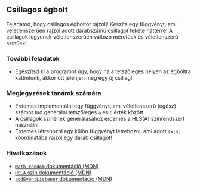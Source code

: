 ## Csillagos égbolt

Feladatod, hogy csillagos égboltot rajzolj! Készíts egy függvényt, ami véletlenszerűen rajzol adott darabszámú csillagot fekete háttérre! A csillagok legyenek véletlenszerűen változó méretűek és véletlenszerű színűek!

### További feladatok

- Egészítsd ki a programot úgy, hogy ha a tetszőleges helyen az égboltra kattintunk, akkor ott jelenjen meg egy új csillag!

### Megjegyzések tanárok számára

- Érdemes implementálni egy függvényt, ami véletlenszerű (egész) számot tud generálni tetszőleges `a` és `b` érték között.
- A csillagok színének generálásához érdemes a HLS(A) színrendszert használni.
- Érdemes létrehozni egy külön függvényt létrehozni, ami adott `(x;y)` koordinátába rajzol egy darab csillagot!

### Hivatkozások

- [`Math.random` dokumentáció (MDN)][1]
- [`HSLA` szín dokumentáció (MDN)][2]
- [`addEventListener` dokumentáció (MDN)][3]

[1]: https://developer.mozilla.org/en-US/docs/Web/JavaScript/Reference/Global_Objects/Math/random
[2]: https://developer.mozilla.org/en-US/docs/Web/CSS/color_value#HSL_colors
[3]: https://developer.mozilla.org/en-US/docs/Web/API/EventTarget/addEventListener

